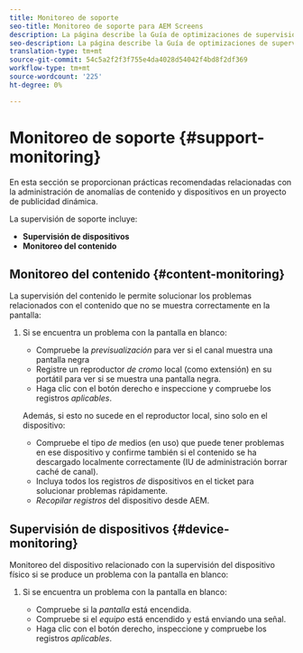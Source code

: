 ```yaml
---
title: Monitoreo de soporte
seo-title: Monitoreo de soporte para AEM Screens
description: La página describe la Guía de optimizaciones de supervisión de asistencia técnica para AEM Screens
seo-description: La página describe la Guía de optimizaciones de supervisión de asistencia técnica para AEM Screens
translation-type: tm+mt
source-git-commit: 54c5a2f2f3f755e4da4028d54042f4bd8f2df369
workflow-type: tm+mt
source-wordcount: '225'
ht-degree: 0%

---
```



# Monitoreo de soporte {#support-monitoring}

En esta sección se proporcionan prácticas recomendadas relacionadas con la administración de anomalías de contenido y dispositivos en un proyecto de publicidad dinámica.

La supervisión de soporte incluye:

* **Supervisión de dispositivos**
* **Monitoreo del contenido**

## Monitoreo del contenido {#content-monitoring}

La supervisión del contenido le permite solucionar los problemas relacionados con el contenido que no se muestra correctamente en la pantalla:

1. Si se encuentra un problema con la pantalla en blanco:

   * Compruebe la *previsualización* para ver si el canal muestra una pantalla negra
   * Registre un reproductor *de cromo* local (como extensión) en su portátil para ver si se muestra una pantalla negra.
   * Haga clic con el botón derecho e inspeccione y compruebe los registros *aplicables*.

   Además, si esto no sucede en el reproductor local, sino solo en el dispositivo:

   * Compruebe el tipo *de* medios (en uso) que puede tener problemas en ese dispositivo y confirme también si el contenido se ha descargado localmente correctamente (IU de administración borrar caché de canal).
   * Incluya todos los registros *de* dispositivos en el ticket para solucionar problemas rápidamente.
   * *Recopilar registros* del dispositivo desde AEM.


## Supervisión de dispositivos {#device-monitoring}

Monitoreo del dispositivo relacionado con la supervisión del dispositivo físico si se produce un problema con la pantalla en blanco:

1. Si se encuentra un problema con la pantalla en blanco:

   * Compruebe si la *pantalla* está encendida.
   * Compruebe si el *equipo* está encendido y está enviando una señal.
   * Haga clic con el botón derecho, inspeccione y compruebe los registros *aplicables*.

